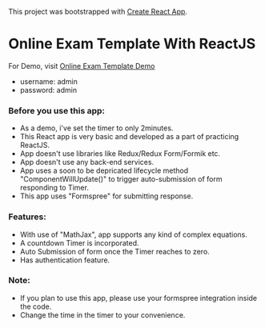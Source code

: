 This project was bootstrapped with [Create React App](https://github.com/facebook/create-react-app).

# Online Exam Template With ReactJS
For Demo, visit [Online Exam Template Demo](https://foundationexam.netlify.app/)
 - username: admin
 - password: admin

### Before you use this app:   
  - As a demo, i've set the timer to only 2minutes.
  - This React app is very basic and developed as a part of practicing ReactJS.
  - App doesn't use libraries like Redux/Redux Form/Formik etc.
  - App doesn't use any back-end services.
  - App uses a soon to be depricated lifecycle method "ComponentWillUpdate()" to trigger auto-submission of form responding to Timer.
  - This app uses "Formspree" for submitting response.

### Features:
  - With use of "MathJax", app supports any kind of complex equations.
  - A countdown Timer is incorporated.
  - Auto Submission of form once the Timer reaches to zero.
  - Has authentication feature.

### Note:
  - If you plan to use this app, please use your formspree integration inside the code.
  - Change the time in the timer to your convenience.

